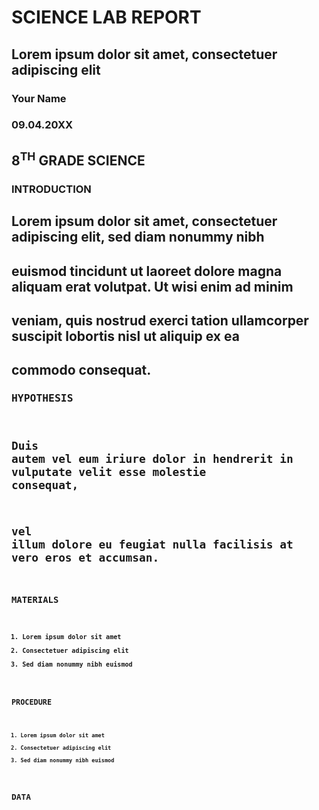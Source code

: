 # SCIENCE LAB REPORT

## Lorem ipsum dolor sit amet, consectetuer adipiscing elit

### Your Name

### 09.04.20XX

## 8<sup>TH</sup> GRADE SCIENCE

### <b>INTRODUCTION<b>

## Lorem ipsum dolor sit amet, consectetuer adipiscing elit, sed diam nonummy nibh
## euismod tincidunt ut laoreet dolore magna aliquam erat volutpat. Ut wisi enim ad minim
## veniam, quis nostrud exerci tation ullamcorper suscipit lobortis nisl ut aliquip ex ea
## commodo consequat.

### <pre>HYPOTHESIS<code>

## Duis autem vel eum iriure dolor in hendrerit in vulputate velit esse molestie consequat,
## vel illum dolore eu feugiat nulla facilisis at vero eros et accumsan.

### <pre>MATERIALS<code>

1. Lorem ipsum dolor sit amet
2. Consectetuer adipiscing elit
3. Sed diam nonummy nibh euismod

### <pre>PROCEDURE<code>

1. Lorem ipsum dolor sit amet
2. Consectetuer adipiscing elit
3. Sed diam nonummy nibh euismod

## DATA



